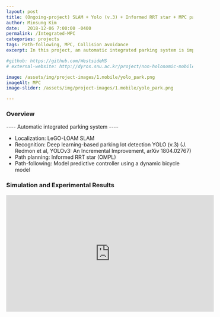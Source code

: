 ```yaml
---
layout: post
title: (Ongoing-project) SLAM + Yolo (v.3) + Informed RRT star + MPC path-following 
author: Minsung Kim
date:   2018-12-06 7:00:00 -0400
permalink: /Integrated-MPC
categories: projects
tags: Path-following, MPC, Collision avoidance
excerpt: In this project, an automatic integrated parking system is implemented to address the limitations of modules.

#github: https://github.com/WestsideMS
# external-website: http://dyros.snu.ac.kr/project/non-holonomic-mobile-manipulator/

image: /assets/img/project-images/1.mobile/yolo_park.png
imageAlt: MPC
image-slider: /assets/img/project-images/1.mobile/yolo_park.png

---
```

### Overview
---- Automatic integrated parking system ---- 

- Localization: LeGO-LOAM SLAM 
- Recognition: Deep learning-based parking lot detection YOLO (v.3) (J. Redmon et al, YOLOv3: An Incremental Improvement, arXiv 1804.02767)
- Path planning: Informed RRT star (OMPL​)
- Path-following: Model predictive controller using a dynamic bicycle model

<!-- ### Experimental Equipments
The system consists of two robots. The mobile base is [**Clearpath Husky**](https://www.clearpathrobotics.com/husky-unmanned-ground-vehicle-robot/) and the manipulator is [**Franka Emika Panda**](https://www.franka.de/panda/).

It has a powerful computation unit to solve complicated whole-body dynamics and plan motions in high dimensional state space. The specification is described below.
+ CPU: Intel i7-7700K
+ RAM: 16 GB
+ Storage (SSD): 500 GB
+ OS: Ubuntu 16.04 (with preempt_rt kernel)

### Algorithms
<div class="row projects-display">
    <div class="six columns">
        <div class="images">
            <img alt="JUCE" src="{{ site.url }}/assets/img/project-images/1.mobile/nonholo.png">
        </div>
     </div>
    <div class="six columns">
        <div class="images">
            <img alt="JUCE" src="{{ site.url }}/assets/img/project-images/1.mobile/overview.png">
        </div>
    </div>
</div>
<!-- + Controller
	- Wholebody controller based on the HQP controller.
	- Task transition algorithm for the HQP frameworks (with Joint limit, singularity, and obstacle avoidance algorithm) 
	- Momentum based observer

+ Planner
	- Basic BiRRT(-connect) algorithm
	- VKC based dual-arm manipulation algorithm  -->

### Simulation and Experimental Results
<div class="row projects-display">
    <div class="seven columns images">
        <div class="video-container">
            <iframe width="560" height="315" src="https://www.youtube.com/embed/lnz1ppNMHq0" frameborder="0" allowfullscreen></iframe>
        </div>
    </div> 
</div>


